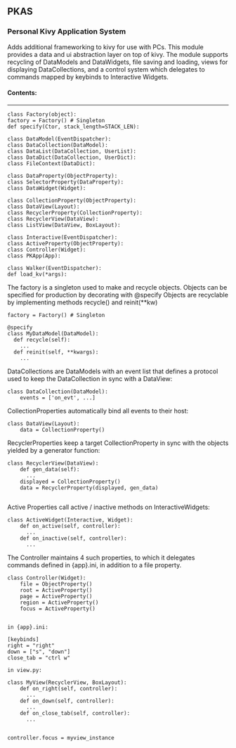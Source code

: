 ## PKAS  
### Personal Kivy Application System  

Adds additional frameworking to kivy for use with PCs. This module provides 
a data and ui abstraction layer on top of kivy. The module supports recycling 
of DataModels and DataWidgets, file saving and loading, views for displaying 
DataCollections, and a control system which delegates to commands mapped by 
keybinds to Interactive Widgets.  
  
#### Contents:  
---
```  
class Factory(object):  
factory = Factory() # Singleton  
def specify(Ctor, stack_length=STACK_LEN):  
  
class DataModel(EventDispatcher):  
class DataCollection(DataModel):  
class DataList(DataCollection, UserList):  
class DataDict(DataCollection, UserDict):  
class FileContext(DataDict):  
  
class DataProperty(ObjectProperty):  
class SelectorProperty(DataProperty):  
class DataWidget(Widget):  
  
class CollectionProperty(ObjectProperty):  
class DataView(Layout):  
class RecyclerProperty(CollectionProperty):  
class RecyclerView(DataView):  
class ListView(DataView, BoxLayout):  
  
class Interactive(EventDispatcher):  
class ActiveProperty(ObjectProperty):  
class Controller(Widget):  
class PKApp(App):  
  
class Walker(EventDispatcher):  
def load_kv(*args):  
```  
  
  
The factory is a singleton used to make and recycle objects. Objects can 
be specified for production by decorating with @specify
Objects are recyclable by implementing methods recycle() and reinit(**kw)  
```  
factory = Factory() # Singleton  
  
@specify  
class MyDataModel(DataModel):  
  def recycle(self):  
    ...  
  def reinit(self, **kwargs):  
    ...  
```  
  
DataCollections are DataModels with an event list that defines a protocol
used to keep the DataCollection in sync with a DataView:  
```  
class DataCollection(DataModel):  
    events = ['on_evt', ...]  
```  

CollectionProperties automatically bind all events to their host:  
```  
class DataView(Layout):  
    data = CollectionProperty()  
```  
  
RecyclerProperties keep a target CollectionProperty in sync with the 
objects yielded by a generator function:  
```  
class RecyclerView(DataView):  
    def gen_data(self):  
      ...  
    displayed = CollectionProperty()  
    data = RecyclerProperty(displayed, gen_data)  
  
```  

Active Properties call active / inactive methods on InteractiveWidgets:
```  
class ActiveWidget(Interactive, Widget):  
    def on_active(self, controller):  
      ...  
    def on_inactive(self, controller):  
      ...  
```  
  
The Controller maintains 4 such properties, to which it delegates 
commands defined in {app}.ini, in addition to a file property.  
```  
class Controller(Widget):  
    file = ObjectProperty()  
    root = ActiveProperty()  
    page = ActiveProperty()  
    region = ActiveProperty()  
    focus = ActiveProperty()  
  
  
in {app}.ini:  
  
[keybinds]  
right = "right"  
down = ["s", "down"]  
close_tab = "ctrl w"  

in view.py:  
  
class MyView(RecyclerView, BoxLayout):  
    def on_right(self, controller):  
      ...  
    def on_down(self, controller):  
      ...  
    def on_close_tab(self, controller):  
      ...  
  
  
controller.focus = myview_instance  
  
  
```
  
